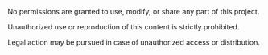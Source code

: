 No permissions are granted to use, modify, or share any part of this project.

Unauthorized use or reproduction of this content is strictly prohibited.

Legal action may be pursued in case of unauthorized access or distribution.
